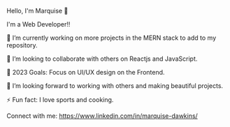 Hello, I'm Marquise 👋

I'm a Web Developer!!

🌱 I’m currently working on more projects in the MERN stack to add to my repository.

👯 I’m looking to collaborate with others on Reactjs and JavaScript.

🥅 2023 Goals: Focus on UI/UX design on the Frontend.

🤔 I’m looking forward to working with others and making beautiful projects.

⚡ Fun fact: I love sports and cooking.

Connect with me:
https://www.linkedin.com/in/marquise-dawkins/




